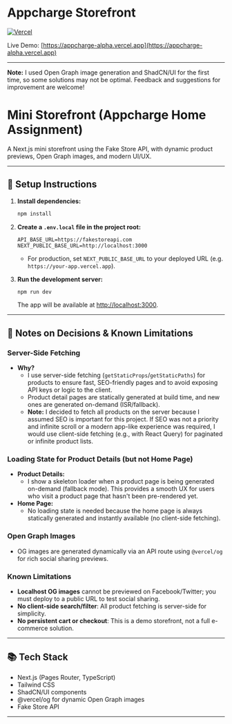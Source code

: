 # Appcharge Storefront

[![Vercel](https://vercel.com/button)](https://appcharge-alpha.vercel.app)

Live Demo: [https://appcharge-alpha.vercel.app](https://appcharge-alpha.vercel.app)

---

**Note:** I used Open Graph image generation and ShadCN/UI for the first time, so some solutions may not be optimal. Feedback and suggestions for improvement are welcome!

# Mini Storefront (Appcharge Home Assignment)

A Next.js mini storefront using the Fake Store API, with dynamic product previews, Open Graph images, and modern UI/UX.

---

## 🚀 Setup Instructions

1. **Install dependencies:**

   ```sh
   npm install
   ```

2. **Create a `.env.local` file in the project root:**

   ```env
   API_BASE_URL=https://fakestoreapi.com
   NEXT_PUBLIC_BASE_URL=http://localhost:3000
   ```

   - For production, set `NEXT_PUBLIC_BASE_URL` to your deployed URL (e.g. `https://your-app.vercel.app`).

3. **Run the development server:**
   ```sh
   npm run dev
   ```
   The app will be available at [http://localhost:3000](http://localhost:3000).

---

## 📝 Notes on Decisions & Known Limitations

### Server-Side Fetching

- **Why?**
  - I use server-side fetching (`getStaticProps`/`getStaticPaths`) for products to ensure fast, SEO-friendly pages and to avoid exposing API keys or logic to the client.
  - Product detail pages are statically generated at build time, and new ones are generated on-demand (ISR/fallback).
  - **Note:** I decided to fetch all products on the server because I assumed SEO is important for this project. If SEO was not a priority and infinite scroll or a modern app-like experience was required, I would use client-side fetching (e.g., with React Query) for paginated or infinite product lists.

### Loading State for Product Details (but not Home Page)

- **Product Details:**
  - I show a skeleton loader when a product page is being generated on-demand (fallback mode). This provides a smooth UX for users who visit a product page that hasn't been pre-rendered yet.
- **Home Page:**
  - No loading state is needed because the home page is always statically generated and instantly available (no client-side fetching).

### Open Graph Images

- OG images are generated dynamically via an API route using `@vercel/og` for rich social sharing previews.

### Known Limitations

- **Localhost OG images** cannot be previewed on Facebook/Twitter; you must deploy to a public URL to test social sharing.
- **No client-side search/filter**: All product fetching is server-side for simplicity.
- **No persistent cart or checkout**: This is a demo storefront, not a full e-commerce solution.

---

## 📚 Tech Stack

- Next.js (Pages Router, TypeScript)
- Tailwind CSS
- ShadCN/UI components
- @vercel/og for dynamic Open Graph images
- Fake Store API

---
